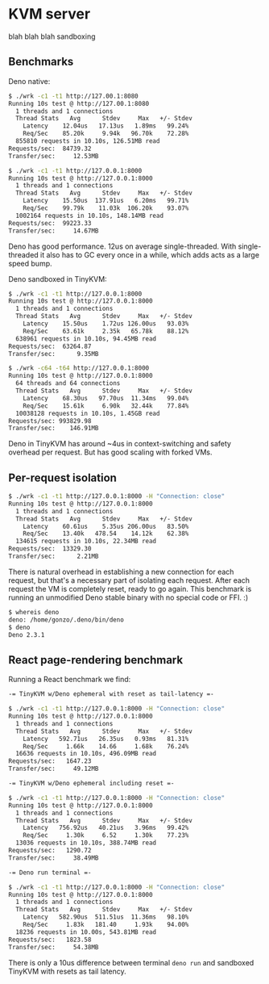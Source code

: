 # KVM server

blah blah blah sandboxing

## Benchmarks

Deno native:
```sh
$ ./wrk -c1 -t1 http://127.00.1:8080
Running 10s test @ http://127.00.1:8080
  1 threads and 1 connections
  Thread Stats   Avg      Stdev     Max   +/- Stdev
    Latency    12.04us   17.13us   1.89ms   99.24%
    Req/Sec    85.20k     9.94k   96.70k    72.28%
  855810 requests in 10.10s, 126.51MB read
Requests/sec:  84739.32
Transfer/sec:     12.53MB

$ ./wrk -c1 -t1 http://127.0.0.1:8000
Running 10s test @ http://127.0.0.1:8000
  1 threads and 1 connections
  Thread Stats   Avg      Stdev     Max   +/- Stdev
    Latency    15.50us  137.91us   6.20ms   99.71%
    Req/Sec    99.79k    11.03k  106.20k    93.07%
  1002164 requests in 10.10s, 148.14MB read
Requests/sec:  99223.33
Transfer/sec:     14.67MB
```
Deno has good performance. 12us on average single-threaded. With single-threaded it also has to GC every once in a while, which adds acts as a large speed bump.

Deno sandboxed in TinyKVM:
```sh
$ ./wrk -c1 -t1 http://127.0.0.1:8000
Running 10s test @ http://127.0.0.1:8000
  1 threads and 1 connections
  Thread Stats   Avg      Stdev     Max   +/- Stdev
    Latency    15.50us    1.72us 126.00us   93.03%
    Req/Sec    63.61k     2.35k   65.78k    88.12%
  638961 requests in 10.10s, 94.45MB read
Requests/sec:  63264.87
Transfer/sec:      9.35MB

$ ./wrk -c64 -t64 http://127.0.0.1:8000
Running 10s test @ http://127.0.0.1:8000
  64 threads and 64 connections
  Thread Stats   Avg      Stdev     Max   +/- Stdev
    Latency    68.30us   97.70us  11.34ms   99.04%
    Req/Sec    15.61k     6.90k   32.44k    77.84%
  10038128 requests in 10.10s, 1.45GB read
Requests/sec: 993829.98
Transfer/sec:    146.91MB
```
Deno in TinyKVM has around ~4us in context-switching and safety overhead per request. But has good scaling with forked VMs.

## Per-request isolation

```sh
$ ./wrk -c1 -t1 http://127.0.0.1:8000 -H "Connection: close"
Running 10s test @ http://127.0.0.1:8000
  1 threads and 1 connections
  Thread Stats   Avg      Stdev     Max   +/- Stdev
    Latency    60.61us    5.35us 206.00us   83.50%
    Req/Sec    13.40k   478.54    14.12k    62.38%
  134615 requests in 10.10s, 22.34MB read
Requests/sec:  13329.30
Transfer/sec:      2.21MB
```
There is natural overhead in establishing a new connection for each request, but that's a necessary part of isolating each request. After each request the VM is completely reset, ready to go again. This benchmark is running an unmodified Deno stable binary with no special code or FFI. :)

```sh
$ whereis deno
deno: /home/gonzo/.deno/bin/deno
$ deno
Deno 2.3.1
```

## React page-rendering benchmark

Running a React benchmark we find:
```sh
-= TinyKVM w/Deno ephemeral with reset as tail-latency =-

$ ./wrk -c1 -t1 http://127.0.0.1:8000 -H "Connection: close"
Running 10s test @ http://127.0.0.1:8000
  1 threads and 1 connections
  Thread Stats   Avg      Stdev     Max   +/- Stdev
    Latency   592.71us   26.35us   0.93ms   81.31%
    Req/Sec     1.66k    14.66     1.68k    76.24%
  16636 requests in 10.10s, 496.09MB read
Requests/sec:   1647.23
Transfer/sec:     49.12MB

-= TinyKVM w/Deno ephemeral including reset =-

$ ./wrk -c1 -t1 http://127.0.0.1:8000 -H "Connection: close"
Running 10s test @ http://127.0.0.1:8000
  1 threads and 1 connections
  Thread Stats   Avg      Stdev     Max   +/- Stdev
    Latency   756.92us   40.21us   3.96ms   99.42%
    Req/Sec     1.30k     6.52     1.30k    77.23%
  13036 requests in 10.10s, 388.74MB read
Requests/sec:   1290.72
Transfer/sec:     38.49MB

-= Deno run terminal =-

$ ./wrk -c1 -t1 http://127.0.0.1:8000 -H "Connection: close"
Running 10s test @ http://127.0.0.1:8000
  1 threads and 1 connections
  Thread Stats   Avg      Stdev     Max   +/- Stdev
    Latency   582.90us  511.51us  11.36ms   98.10%
    Req/Sec     1.83k   181.40     1.93k    94.00%
  18236 requests in 10.00s, 543.81MB read
Requests/sec:   1823.58
Transfer/sec:     54.38MB
```
There is only a 10us difference between terminal `deno run` and sandboxed TinyKVM with resets as tail latency.
